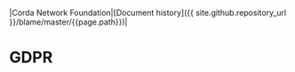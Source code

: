 |Corda Network Foundation|[Document history]({{ site.github.repository_url }}/blame/master/{{page.path}})|

GDPR
====